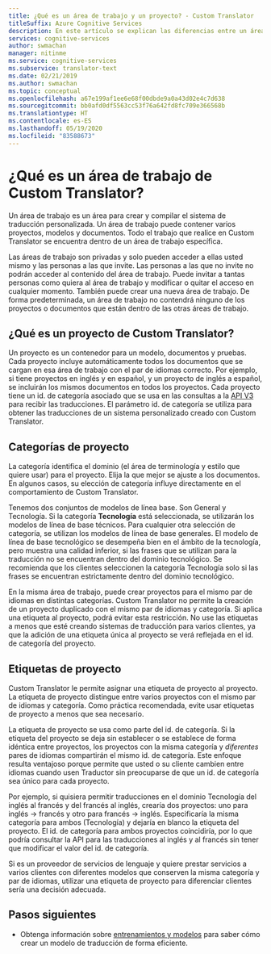 ```yaml
---
title: ¿Qué es un área de trabajo y un proyecto? - Custom Translator
titleSuffix: Azure Cognitive Services
description: En este artículo se explican las diferencias entre un área de trabajo y un proyecto, así como las categorías y etiquetas de proyecto para el servicio de Traductor personalizado.
services: cognitive-services
author: swmachan
manager: nitinme
ms.service: cognitive-services
ms.subservice: translator-text
ms.date: 02/21/2019
ms.author: swmachan
ms.topic: conceptual
ms.openlocfilehash: a67e199af1ee6e68f00dbde9a0a43d02e4c7d638
ms.sourcegitcommit: bb0afd0df5563cc53f76a642fd8fc709e366568b
ms.translationtype: HT
ms.contentlocale: es-ES
ms.lasthandoff: 05/19/2020
ms.locfileid: "83588673"
---
```

# <a name="what-is-a-custom-translator-workspace"></a>¿Qué es un área de trabajo de Custom Translator?

Un área de trabajo es un área para crear y compilar el sistema de traducción personalizada. Un área de trabajo puede contener varios proyectos, modelos y documentos. Todo el trabajo que realice en Custom Translator se encuentra dentro de un área de trabajo específica.

Las áreas de trabajo son privadas y solo pueden acceder a ellas usted mismo y las personas a las que invite. Las personas a las que no invite no podrán acceder al contenido del área de trabajo. Puede invitar a tantas personas como quiera al área de trabajo y modificar o quitar el acceso en cualquier momento. También puede crear una nueva área de trabajo. De forma predeterminada, un área de trabajo no contendrá ninguno de los proyectos o documentos que están dentro de las otras áreas de trabajo.

## <a name="what-is-a-custom-translator-project"></a>¿Qué es un proyecto de Custom Translator?

Un proyecto es un contenedor para un modelo, documentos y pruebas. Cada proyecto incluye automáticamente todos los documentos que se cargan en esa área de trabajo con el par de idiomas correcto. Por ejemplo, si tiene proyectos en inglés y en español, y un proyecto de inglés a español, se incluirán los mismos documentos en todos los proyectos. Cada proyecto tiene un id. de categoría asociado que se usa en las consultas a la [API V3](https://docs.microsoft.com/azure/cognitive-services/translator/reference/v3-0-translate?tabs=curl) para recibir las traducciones. El parámetro id. de categoría se utiliza para obtener las traducciones de un sistema personalizado creado con Custom Translator.

## <a name="project-categories"></a>Categorías de proyecto

La categoría identifica el dominio (el área de terminología y estilo que quiere usar) para el proyecto. Elija la que mejor se ajuste a los documentos. En algunos casos, su elección de categoría influye directamente en el comportamiento de Custom Translator.

Tenemos dos conjuntos de modelos de línea base. Son General y Tecnología. Si la categoría **Tecnología** está seleccionada, se utilizarán los modelos de línea de base técnicos. Para cualquier otra selección de categoría, se utilizan los modelos de línea de base generales. El modelo de línea de base tecnológico se desempeña bien en el ámbito de la tecnología, pero muestra una calidad inferior, si las frases que se utilizan para la traducción no se encuentran dentro del dominio tecnológico. Se recomienda que los clientes seleccionen la categoría Tecnología solo si las frases se encuentran estrictamente dentro del dominio tecnológico.

En la misma área de trabajo, puede crear proyectos para el mismo par de idiomas en distintas categorías. Custom Translator no permite la creación de un proyecto duplicado con el mismo par de idiomas y categoría. Si aplica una etiqueta al proyecto, podrá evitar esta restricción. No use las etiquetas a menos que esté creando sistemas de traducción para varios clientes, ya que la adición de una etiqueta única al proyecto se verá reflejada en el id. de categoría del proyecto.

## <a name="project-labels"></a>Etiquetas de proyecto

Custom Translator le permite asignar una etiqueta de proyecto al proyecto. La etiqueta de proyecto distingue entre varios proyectos con el mismo par de idiomas y categoría. Como práctica recomendada, evite usar etiquetas de proyecto a menos que sea necesario.

La etiqueta de proyecto se usa como parte del id. de categoría. Si la etiqueta del proyecto se deja sin establecer o se establece de forma idéntica entre proyectos, los proyectos con la misma categoría y *diferentes* pares de idiomas compartirán el mismo id. de categoría. Este enfoque resulta ventajoso porque permite que usted o su cliente cambien entre idiomas cuando usen Traductor sin preocuparse de que un id. de categoría sea único para cada proyecto.

Por ejemplo, si quisiera permitir traducciones en el dominio Tecnología del inglés al francés y del francés al inglés, crearía dos proyectos: uno para inglés -\> francés y otro para francés -\> inglés. Especificaría la misma categoría para ambos (Tecnología) y dejaría en blanco la etiqueta del proyecto. El id. de categoría para ambos proyectos coincidiría, por lo que podría consultar la API para las traducciones al inglés y al francés sin tener que modificar el valor del id. de categoría.

Si es un proveedor de servicios de lenguaje y quiere prestar servicios a varios clientes con diferentes modelos que conserven la misma categoría y par de idiomas, utilizar una etiqueta de proyecto para diferenciar clientes sería una decisión adecuada.

## <a name="next-steps"></a>Pasos siguientes

- Obtenga información sobre [entrenamientos y modelos](training-and-model.md) para saber cómo crear un modelo de traducción de forma eficiente.
